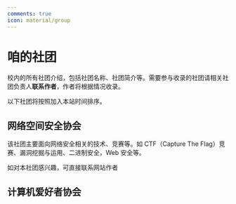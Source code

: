 ```yaml
---
comments: true
icon: material/group
---
```


# 咱的社团

校内的所有社团介绍，包括社团名称、社团简介等。需要参与收录的社团请相关社团负责人**联系作者**，作者将根据情况收录。

以下社团将按照加入本站时间排序。

## 网络空间安全协会

该社团主要面向网络安全相关的技术、竞赛等。如 CTF（Capture The Flag）竞赛、漏洞挖掘与运用、二进制安全，Web 安全等。

如对本社团感兴趣，可直接联系网站作者

## 计算机爱好者协会
